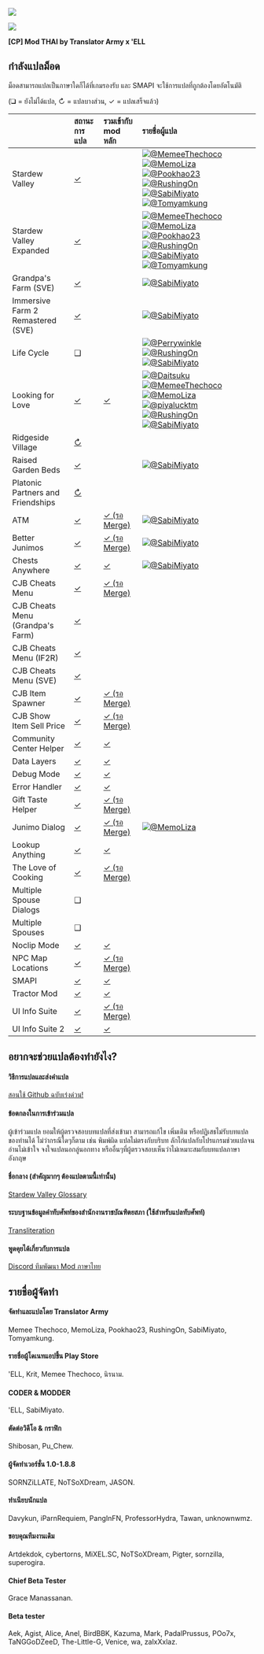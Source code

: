 ![](https://cdn.discordapp.com/emojis/586947531586535425.gif?v=1)

![](https://cdn.akamai.steamstatic.com/steamcommunity/public/images/clans/11170746/3ef23c9138df24e797373b11d432bd6799fba0e7.png)

**[CP] Mod THAI by Translator Army x 'ELL**

## กำลังแปลม็อด
ม็อดสามารถแปลเป็นภาษาใดก็ได้ที่เกมรองรับ และ SMAPI จะใช้การแปลที่ถูกต้องโดยอัตโนมัติ

(❑ = ยังไม่ได้แปล, ↻ = แปลบางส่วน, ✓ = แปลเสร็จแล้ว)

&nbsp;                            | สถานะการแปล                                                    | รวมเข้ากับ mod หลัก                                                           | รายชื่อผู้แปล
--------------------------------- | :------------------------------------------------------------- | :------------------------------------------------------------------------- | :------------------------------------------------------------------------
Stardew Valley                    | [✓](StardewValley/)                                            |                                                                            | [![@MemeeThechoco](https://avatars.githubusercontent.com/u/61545047?s=36)](https://github.com/MemeeThechoco)  [![@MemoLiza](https://avatars.githubusercontent.com/u/61897755?s=36)](https://github.com/MemoLiza)  [![@Pookhao23](https://avatars.githubusercontent.com/u/61622581?s=36)](https://github.com/Poopoo2002)  [![@RushingOn](https://avatars.githubusercontent.com/u/61596911?s=36)](https://github.com/RushingOn)  [![@SabiMiyato](https://avatars.githubusercontent.com/u/62402134?s=36)](https://github.com/SabiMiyato)  [![@Tomyamkung](https://avatars.githubusercontent.com/u/61552106?s=36)](https://github.com/Hipster1707)
Stardew Valley Expanded           | [✓](StardewValleyExpanded/Stardew%20Valley%20Expanded/)        |                                                                            | [![@MemeeThechoco](https://avatars.githubusercontent.com/u/61545047?s=36)](https://github.com/MemeeThechoco)  [![@MemoLiza](https://avatars.githubusercontent.com/u/61897755?s=36)](https://github.com/MemoLiza)  [![@Pookhao23](https://avatars.githubusercontent.com/u/61622581?s=36)](https://github.com/Poopoo2002)  [![@RushingOn](https://avatars.githubusercontent.com/u/61596911?s=36)](https://github.com/RushingOn)  [![@SabiMiyato](https://avatars.githubusercontent.com/u/62402134?s=36)](https://github.com/SabiMiyato)  [![@Tomyamkung](https://avatars.githubusercontent.com/u/61552106?s=36)](https://github.com/Hipster1707)
Grandpa's Farm (SVE)              | [✓](StardewValleyExpanded/Grandpa's%20Farm/)                   |                                                                            | [![@SabiMiyato](https://avatars.githubusercontent.com/u/62402134?s=36)](https://github.com/SabiMiyato)
Immersive Farm 2 Remastered (SVE) | [✓](StardewValleyExpanded/Immersive%20Farm%202%20Remastered/)  |                                                                            | [![@SabiMiyato](https://avatars.githubusercontent.com/u/62402134?s=36)](https://github.com/SabiMiyato)
Life Cycle                        | ❑                                                              |                                                                            | [![@Perrywinkle](https://avatars.githubusercontent.com/u/94427504?s=36)](https://github.com/xPerrywinkle)  [![@RushingOn](https://avatars.githubusercontent.com/u/61596911?s=36)](https://github.com/RushingOn)  [![@SabiMiyato](https://avatars.githubusercontent.com/u/62402134?s=36)](https://github.com/SabiMiyato)
Looking for Love                  | [✓]([CP]%20Looking%20for%20Love/)                              | [✓](https://www.nexusmods.com/stardewvalley/mods/10206)                    | [![@Daitsuku](https://avatars.githubusercontent.com/u/65522118?s=36)](https://github.com/Daitsuku)  [![@MemeeThechoco](https://avatars.githubusercontent.com/u/61545047?s=36)](https://github.com/MemeeThechoco)  [![@MemoLiza](https://avatars.githubusercontent.com/u/61897755?s=36)](https://github.com/MemoLiza)  [![@piyalucktm](https://avatars.githubusercontent.com/u/62783503?s=36)](https://github.com/piyalucktm)  [![@RushingOn](https://avatars.githubusercontent.com/u/61596911?s=36)](https://github.com/RushingOn)  [![@SabiMiyato](https://avatars.githubusercontent.com/u/62402134?s=36)](https://github.com/SabiMiyato)
Ridgeside Village                 | [↻](Ridgeside%20Village/)                            |
Raised Garden Beds                | [✓]([CP]%20RaisedGardenBeds%20-%20THAI/)                       |                                                                            | [![@SabiMiyato](https://avatars.githubusercontent.com/u/62402134?s=36)](https://github.com/SabiMiyato)
Platonic Partners and Friendships | [↻]([CP]%20Platonic%20Partners%20and%20Friendships/) |
ATM                               | [✓](ATM/i18n/th.json)                                          | [✓ (รอ Merge)](https://github.com/Platonymous/Stardew-Valley-Mods/pull/121)| [![@SabiMiyato](https://avatars.githubusercontent.com/u/62402134?s=36)](https://github.com/SabiMiyato)
Better Junimos                    | [✓](BetterJunimos/i18n/th.json)                                | [✓ (รอ Merge)](https://github.com/hawkfalcon/Stardew-Mods/pull/12)         | [![@SabiMiyato](https://avatars.githubusercontent.com/u/62402134?s=36)](https://github.com/SabiMiyato)
Chests Anywhere                   | [✓](ChestsAnywhere/i18n/th.json)                               | [✓](https://www.nexusmods.com/stardewvalley/mods/518)                      | [![@SabiMiyato](https://avatars.githubusercontent.com/u/62402134?s=36)](https://github.com/SabiMiyato)
CJB Cheats Menu                   | [✓](CJBCheatsMenu/i18n/th.json)                                | [✓ (รอ Merge)](https://github.com/CJBok/SDV-Mods/pull/159)
CJB Cheats Menu (Grandpa's Farm)  | [✓](CJBCheatsMenu_GrandpasFarm/i18n/th.json)                   |
CJB Cheats Menu (IF2R)            | [✓](CJBCheatsMenu_IF2R/i18n/th.json)                           |
CJB Cheats Menu (SVE)             | [✓](CJBCheatsMenu_SVE/i18n/th.json)                            |
CJB Item Spawner                  | [✓](CJBItemSpawner/i18n/th.json)                               | [✓ (รอ Merge)](https://github.com/CJBok/SDV-Mods/pull/159)
CJB Show Item Sell Price          | [✓](CJBShowItemSellPrice/i18n/th.json)                         | [✓ (รอ Merge)](https://github.com/CJBok/SDV-Mods/pull/159)
Community Center Helper           | [✓](CommunityCenterHelper/i18n/th.json)                        | [✓](https://www.nexusmods.com/stardewvalley/mods/6893)
Data Layers                       | [✓](DataLayers/i18n/th.json)                                   | [✓](https://www.nexusmods.com/stardewvalley/mods/1691)
Debug Mode                        | [✓](DebugMode/i18n/th.json)                                    | [✓](https://www.nexusmods.com/stardewvalley/mods/679)
Error Handler                     | [✓](ErrorHandler/i18n/th.json)                                 | [✓](https://smapi.io/)
Gift Taste Helper                 | [✓](GiftTasteHelper/i18n/th.json)                              | [✓ (รอ Merge)](https://github.com/tstaples/GiftTasteHelper/pull/24)
Junimo Dialog                     | [✓](JunimoDialog/i18n/th.json)                                 | [✓ (รอ Merge)](https://github.com/ceruleandeep/CeruleanStardewMods/pull/1) | [![@MemoLiza](https://avatars.githubusercontent.com/u/61897755?s=36)](https://github.com/MemoLiza)
Lookup Anything                   | [✓](LookupAnything/i18n/th.json)                               | [✓](https://www.nexusmods.com/stardewvalley/mods/541)
The Love of Cooking               | [✓](LoveOfCooking/i18n/th.json)                                | [✓ (รอ Merge)](https://github.com/b-b-blueberry/CooksAssistant/pull/4)
Multiple Spouse Dialogs           | ❑                                                              |
Multiple Spouses                  | ❑                                                              |
Noclip Mode                       | [✓](NoclipMode/i18n/th.json)                                   | [✓](https://www.nexusmods.com/stardewvalley/mods/3900)
NPC Map Locations                 | [✓](NPCMapLocations/i18n/th.json)                              | [✓ (รอ Merge)](https://github.com/bouhm/stardew-valley-mods/pull/82)
SMAPI                             | [✓](smapi-internal/i18n/th.json)                               | [✓](https://smapi.io/)
Tractor Mod                       | [✓](TractorMod/i18n/th.json)                                   | [✓](https://www.nexusmods.com/stardewvalley/mods/1401)
UI Info Suite                     | [✓](UI%20Info%20Suite/i18n/th.json)                            | [✓ (รอ Merge)](https://github.com/cdaragorn/Ui-Info-Suite/pull/79)
UI Info Suite 2                   | [✓](UIInfoSuite2/i18n/th.json)                                 | [✓](https://github.com/Annosz/UIInfoSuite2/releases)

## อยากจะช่วยแปลต้องทำยังไง?

#### วิธีการแปลและส่งคำแปล
[สอนใช้ Github ฉบับเร่งด่วน!](https://www.youtube.com/watch?v=e39kzyoK-RQ)

#### ข้อตกลงในการเข้าร่วมแปล
ผู้เข้าร่วมแปล ยอมให้ผู้ตรวจสอบบทแปลที่ส่งเข้ามา สามารถแก้ไข เพิ่มเติม หรือปฏิเสธไม่รับบทแปลของท่านได้ ไม่ว่ากรณีใดๆก็ตาม เช่น พิมพ์ผิด แปลไม่ตรงกับบริบท ลักไก่แปลกับโปรแกรมช่วยแปลจนอ่านไม่เข้าใจ จงใจแปลนอกลู่นอกทาง หรืออื่นๆที่ผู้ตรวจสอบเห็นว่าไม่เหมาะสมกับบทแปลภาษาอังกฤษ

#### ชื่อกลาง (สำคัญมากๆ ต้องแปลตามนี้เท่านั้น)
[Stardew Valley Glossary](https://docs.google.com/spreadsheets/d/1DBdyvEI9XNAWEPpptKmIHfUj0gGdAFzyjHH9oR7U0Zc/edit?usp=sharing)

#### ระบบฐานข้อมูลคำทับศัพท์ของสำนักงานราชบัณฑิตยสภา (ใช้สำหรับแปลทับศัพท์)
[Transliteration](https://transliteration.orst.go.th)

#### พูดคุยได้เกี่ยวกับการแปล
[Discord ทีมพัฒนา Mod ภาษาไทย](https://discordapp.com/invite/TkP42Xm)

## รายชื่อผู้จัดทำ

#### จัดทำและแปลโดย Translator Army
Memee Thechoco, MemoLiza, Pookhao23, RushingOn, SabiMiyato, Tomyamkung.

#### รายชื่อผู้โดเนทแอปขึ้น Play Store
'ELL, Krit, Memee Thechoco, นิรนาม.

#### CODER & MODDER
'ELL, SabiMiyato.

#### ตัดต่อวิดีโอ & กราฟิก
Shibosan, Pu_Chew.

#### ผู้จัดทำเวอร์ชั่น 1.0-1.8.8
SORNZiLLATE, NoTSoXDream, JASON.

#### ทําเนียบนักแปล
Davykun, iParnRequiem, PangInFN, ProfessorHydra, Tawan, unknownwmz.

#### ขอบคุณทีมงานเดิม
Artdekdok, cybertorns, MiXEL.SC, NoTSoXDream, Pigter, sornzilla, superogira.

#### Chief Beta Tester
Grace Manassanan.

#### Beta tester
Aek, Agist, Alice, Anel, BirdBBK, Kazuma, Mark, PadalPrussus, POo7x, TaNGGoDZeeD, The-Little-G, Venice, wa, zalxXxlaz.
